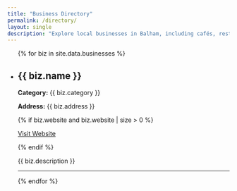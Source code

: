 ```yaml
---
title: "Business Directory"
permalink: /directory/
layout: single
description: "Explore local businesses in Balham, including cafés, restaurants, shops, and services — all in one place."
---
```


<ul>
  {% for biz in site.data.businesses %}
    <li>
      <h2>{{ biz.name }}</h2>
      <p><strong>Category:</strong> {{ biz.category }}</p>
      <p><strong>Address:</strong> {{ biz.address }}</p>
      {% if biz.website and biz.website | size > 0 %}
        <p><a href="{{ biz.website }}" target="_blank">Visit Website</a></p>
      {% endif %}
      <p>{{ biz.description }}</p>
    </li>
    <hr>
  {% endfor %}
</ul>

